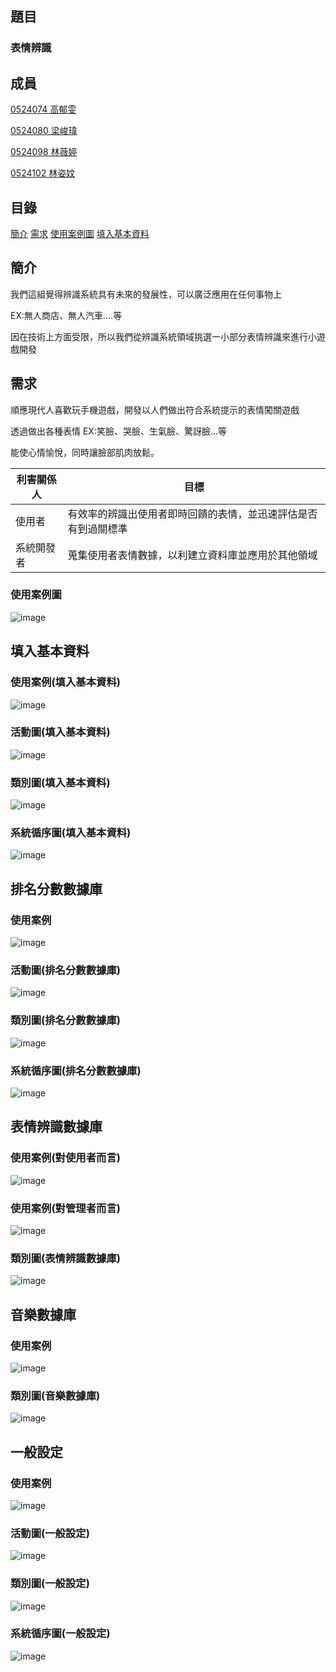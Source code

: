 ## 題目
### 表情辨識

## 成員
<p><a href="https://github.com/0524074/0524074">0524074 高郁雯</a>
<p><a href="https://github.com/0524080/0524080">0524080 梁峻瑋</a>
<p><a href="https://github.com/svt0524098/0524098">0524098 林薇婷</a>  
<p><a href="https://github.com/0524102/0524102">0524102 林姿妏</a>

## 目錄
[簡介](#1)
[需求](#2)
[使用案例圖](#3)
   [填入基本資料](#4)

## <a name="1"/> 簡介
我們這組覺得辨識系統具有未來的發展性，可以廣泛應用在任何事物上
<p>EX:無人商店、無人汽車....等</p>
因在技術上方面受限，所以我們從辨識系統領域挑選一小部分表情辨識來進行小遊戲開發
	
## <a name="2"/> 需求
順應現代人喜歡玩手機遊戲，開發以人們做出符合系統提示的表情闖關遊戲
<p>透過做出各種表情 EX:笑臉、哭臉、生氣臉、驚訝臉...等</p>
<p>能使心情愉悅，同時讓臉部肌肉放鬆。


利害關係人|  目標 
---------|-------
使用者|有效率的辨識出使用者即時回饋的表情，並迅速評估是否有到過關標準
系統開發者|蒐集使用者表情數據，以利建立資料庫並應用於其他領域


### <a name="3"/>使用案例圖
![image](https://github.com/svt0524098/0524098/blob/master/image/%E4%BD%BF%E7%94%A8%E6%A1%88%E4%BE%8B%E5%9C%961.png)

## <a name="4"/>填入基本資料

### 使用案例(填入基本資料)
![image](https://github.com/svt0524098/0524098/blob/master/image/%E4%BD%BF%E7%94%A8%E6%A1%88%E4%BE%8B.png)
### 活動圖(填入基本資料)
![image](https://github.com/svt0524098/0524098/blob/master/image/%E6%B4%BB%E5%8B%95%E5%9C%96(%E5%A1%AB%E5%85%A5%E5%9F%BA%E6%9C%AC%E8%B3%87%E6%96%99).png)
### 類別圖(填入基本資料)
![image](https://github.com/svt0524098/0524098/blob/master/image/%E9%A1%9E%E5%88%A5%E5%9C%96(%E5%A1%AB%E5%85%A5%E5%9F%BA%E6%9C%AC%E8%B3%87%E6%96%99).png)
### 系統循序圖(填入基本資料)
![image](https://github.com/svt0524098/0524098/blob/master/image/%E7%B3%BB%E7%B5%B1%E5%BE%AA%E5%BA%8F%E5%9C%96(%E5%A1%AB%E5%85%A5%E5%9F%BA%E6%9C%AC%E8%B3%87%E6%96%99).png)

## 排名分數數據庫

### 使用案例
![image](https://github.com/svt0524098/0524098/blob/master/image/%E4%BD%BF%E7%94%A8%E6%A1%88%E4%BE%8B(%E6%8E%92%E5%90%8D%E5%88%86%E6%95%B8%E6%95%B8%E6%93%9A%E5%BA%AB).png)
### 活動圖(排名分數數據庫)
![image](https://github.com/svt0524098/0524098/blob/master/image/%E6%B4%BB%E5%8B%95%E5%9C%96(%E6%8E%92%E5%90%8D%E5%88%86%E6%95%B8%E6%95%B8%E6%93%9A%E5%BA%AB).png)
### 類別圖(排名分數數據庫)
![image](https://github.com/svt0524098/0524098/blob/master/image/%E9%A1%9E%E5%88%A5%E5%9C%96(%E6%8E%92%E5%90%8D%E5%88%86%E6%95%B8%E6%95%B8%E6%93%9A%E5%BA%AB).png)
### 系統循序圖(排名分數數據庫)
![image](https://github.com/svt0524098/0524098/blob/master/image/%E7%B3%BB%E7%B5%B1%E5%BE%AA%E5%BA%8F%E5%9C%96(%E6%8E%92%E5%90%8D%E5%88%86%E6%95%B8%E6%95%B8%E6%93%9A%E5%BA%AB).png)

## 表情辨識數據庫

### 使用案例(對使用者而言)
![image](https://github.com/svt0524098/0524098/blob/master/image/%E4%BD%BF%E7%94%A8%E6%A1%88%E4%BE%8B(%E8%A1%A8%E6%83%85%E8%BE%A8%E8%AD%98%E6%95%B8%E6%93%9A%E5%BA%AB-%E4%BD%BF%E7%94%A8%E8%80%85).png)
### 使用案例(對管理者而言)
![image](https://github.com/svt0524098/0524098/blob/master/image/%E4%BD%BF%E7%94%A8%E6%A1%88%E4%BE%8B(%E8%A1%A8%E6%83%85%E8%BE%A8%E8%AD%98%E6%95%B8%E6%93%9A%E5%BA%AB-%E7%AE%A1%E7%90%86%E8%80%85).png)
### 類別圖(表情辨識數據庫)
![image](https://github.com/svt0524098/0524098/blob/master/image/%E9%A1%9E%E5%88%A5%E5%9C%96(%E8%A1%A8%E6%83%85%E8%BE%A8%E8%AD%98%E6%95%B8%E6%93%9A%E5%BA%AB).png)


## 音樂數據庫

### 使用案例
![image](https://github.com/svt0524098/0524098/blob/master/image/%E4%BD%BF%E7%94%A8%E6%A1%88%E4%BE%8B(%E9%9F%B3%E6%A8%82%E6%95%B8%E6%93%9A%E5%BA%AB).png)
### 類別圖(音樂數據庫)
![image](https://github.com/svt0524098/0524098/blob/master/image/%E9%A1%9E%E5%88%A5%E5%9C%96(%E9%9F%B3%E6%A8%82%E6%95%B8%E6%93%9A%E5%BA%AB).png)


## 一般設定

### 使用案例
![image](https://github.com/svt0524098/0524098/blob/master/image/%E4%BD%BF%E7%94%A8%E6%A1%88%E4%BE%8B(%E4%B8%80%E8%88%AC%E8%A8%AD%E5%AE%9A).png)
### 活動圖(一般設定)
![image](https://github.com/svt0524098/0524098/blob/master/image/%E6%B4%BB%E5%8B%95%E5%9C%96(%E4%B8%80%E8%88%AC%E8%A8%AD%E5%AE%9A).png)
### 類別圖(一般設定)
![image](https://github.com/svt0524098/0524098/blob/master/image/%E9%A1%9E%E5%88%A5%E5%9C%96(%E4%B8%80%E8%88%AC%E8%A8%AD%E5%AE%9A).png)
### 系統循序圖(一般設定)
![image](https://github.com/svt0524098/0524098/blob/master/image/%E7%B3%BB%E7%B5%B1%E5%BE%AA%E5%BA%8F%E5%9C%96(%E4%B8%80%E8%88%AC%E8%A8%AD%E5%AE%9A).png)
